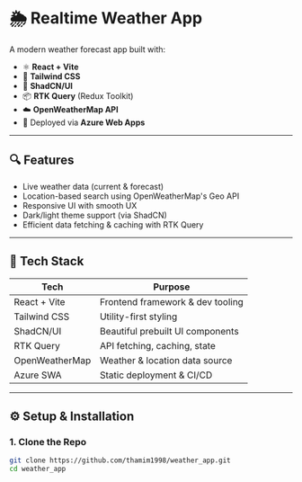 # 🌦️ Realtime Weather App

A modern weather forecast app built with:

- ⚛️ **React + Vite**
- 🎨 **Tailwind CSS**
- 🧩 **ShadCN/UI**
- 📦 **RTK Query** (Redux Toolkit)
- ☁️ **OpenWeatherMap API**
- 🚀 Deployed via **Azure Web Apps**

<!-- 🔗 **Live Demo**: [https://victorious-ocean-01f176003.6.azurestaticapps.net](https://victorious-ocean-01f176003.6.azurestaticapps.net) -->


---

## 🔍 Features

- Live weather data (current & forecast)
- Location-based search using OpenWeatherMap's Geo API
- Responsive UI with smooth UX
- Dark/light theme support (via ShadCN)
- Efficient data fetching & caching with RTK Query

---

## 🧱 Tech Stack

| Tech            | Purpose                              |
|-----------------|--------------------------------------|
| React + Vite    | Frontend framework & dev tooling     |
| Tailwind CSS    | Utility-first styling                |
| ShadCN/UI       | Beautiful prebuilt UI components     |
| RTK Query       | API fetching, caching, state         |
| OpenWeatherMap  | Weather & location data source       |
| Azure SWA       | Static deployment & CI/CD            |

---

## ⚙️ Setup & Installation

### 1. Clone the Repo

```bash
git clone https://github.com/thamim1998/weather_app.git
cd weather_app

